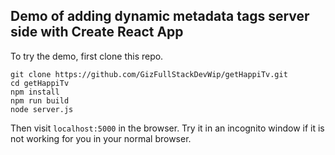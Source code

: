 ## Demo of adding dynamic metadata tags server side with Create React App

To try the demo, first clone this repo.

```
git clone https://github.com/GizFullStackDevWip/getHappiTv.git
cd getHappiTv
npm install
npm run build
node server.js
```

Then visit `localhost:5000` in the browser. Try it in an incognito window if it is not working for you in your normal browser. 
